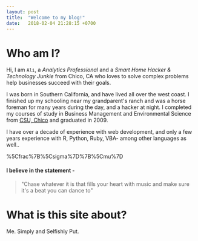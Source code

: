 ```yaml
---
layout: post
title:  "Welcome to my blog!"
date:   2018-02-04 21:28:15 +0700
---
```


# Who am I?
Hi, I am `Ali`, a *Analytics Professional* and a *Smart Home Hacker & Technology Junkie* from Chico, CA who loves to solve complex problems help businesses succeed with their goals. 

I was born in Southern California, and have lived all over the west coast.  I finished up my schooling near my grandparent's ranch and was a horse foreman for many years during the day, and a hacker at night.  I completed my courses of study in Business Management and Environmental Science from [CSU, Chico][csu-chico] and graduated in 2009.

I have over a decade of experience with web development, and only a few years experience with R, Python, Ruby, VBA- among other languages as well..

%5Cfrac%7B%5Csigma%7D%7B%5Cmu%7D

#### I believe in the statement -
> "Chase whatever it is that fills your heart with music and make sure it's a beat you can dance to"


# What is this site about?
Me.  Simply and Selfishly Put.

[csu-chico]:  http://www.csuchico.edu/
